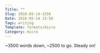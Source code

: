```yaml
---
Title: ""
Slug: 2016-05-14-1556
Date: 2016-05-14 15:56
Tags: writing
Template: formats/micro
Category: micro
---
```


~3500 words down, ~2500 to go. Steady on!
